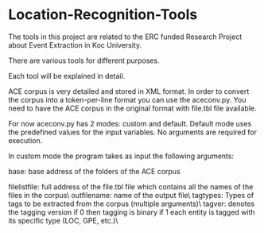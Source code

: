 # Location-Recognition-Tools

The tools in this project are related to the ERC funded Research Project about Event Extraction in Koc University.

There are various tools for different purposes.

Each tool will be explained in detail.

ACE corpus is very detailed and stored in XML format. In order to convert the corpus into a token-per-line format you can use the aceconv.py. You need to have the ACE corpus in the original format with file.tbl file available. 

For now aceconv.py has 2 modes: custom and default. Default mode uses the predefined values for the input variables. No arguments are required for execution.

In custom mode the program takes as input the following arguments:

base: base address of the folders of the ACE corpus

filelistfile: full address of the file.tbl file which contains all the names of the files in the corpus\\
outfilename: name of the output file\\
tagtypes: Types of tags to be extracted from the corpus (multiple arguments)\\
tagver: denotes the tagging version if 0 then tagging is binary if 1 each entity is tagged with its specific type (LOC, GPE, etc.)\\
